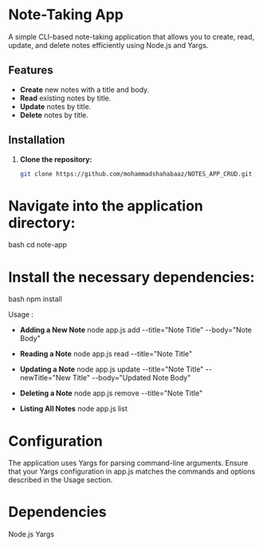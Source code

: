 # Note-Taking App

A simple CLI-based note-taking application that allows you to create, read, update, and delete notes efficiently using Node.js and Yargs.

## Features

- **Create** new notes with a title and body.
- **Read** existing notes by title.
- **Update** notes by title.
- **Delete** notes by title.

## Installation

1. **Clone the repository:**
   ```bash
   git clone https://github.com/mohammadshahabaaz/NOTES_APP_CRUD.git

# Navigate into the application directory:
bash
cd note-app

# Install the necessary dependencies:
bash
npm install


Usage : 
- **Adding a New Note**
node app.js add --title="Note Title" --body="Note Body"

- **Reading a Note**
node app.js read --title="Note Title"

- **Updating a Note**
node app.js update --title="Note Title" --newTitle="New Title" --body="Updated Note Body"

- **Deleting a Note**
node app.js remove --title="Note Title"

- **Listing All Notes**
node app.js list

# Configuration
The application uses Yargs for parsing command-line arguments. Ensure that your Yargs configuration in app.js matches the commands and options described in the Usage section.

# Dependencies
Node.js
Yargs